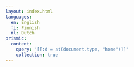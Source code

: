 ```yaml
---
layout: index.html
languages:
  en: English
  fi: Finnish
  nl: Dutch
prismic:
  content:
    query: '[[:d = at(document.type, "home")]]'
    collection: true
---
```

